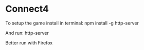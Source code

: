 # Connect4

To setup the game install in terminal:
	npm install -g http-server

And run:
	http-server


Better run with Firefox